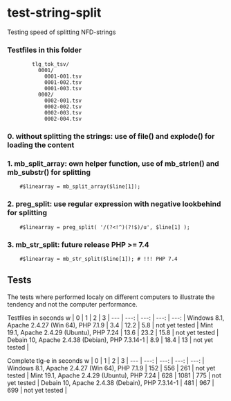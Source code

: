 # test-string-split
Testing speed of splitting NFD-strings

### Testfiles in this folder
````        
        tlg_tok_tsv/
          0001/
            0001-001.tsv
            0001-002.tsv
            0001-003.tsv
          0002/
            0002-001.tsv
            0002-002.tsv 
            0002-003.tsv
            0002-004.tsv 
  ````   
### 0. without splitting the strings: use of file() and explode() for loading the content

### 1. mb_split_array: own helper function, use of mb_strlen() and mb_substr() for splitting
    
        #$linearray = mb_split_array($line[1]);   

### 2. preg_split: use regular expression with negative lookbehind for splitting  

        #$linearray = preg_split( '/(?<!^)(?!$)/u', $line[1] );
        
### 3. mb_str_split: future release PHP >= 7.4 

        #$linearray = mb_str_split($line[1]); # !!! PHP 7.4     
        

## Tests
The tests where performed localy on different computers to illustrate the tendency and not the computer performance.

Testfiles in seconds
w | 0 | 1 | 2 | 3 |
--- | ---: | ---: | ---: | ---: |
Windows 8.1, Apache 2.4.27 (Win 64), PHP 7.1.9 | 3.4 | 12.2 | 5.8 | not yet tested |
Mint 19.1, Apache 2.4.29 (Ubuntu), PHP 7.24 | 13.6 | 23.2 | 15.8 | not yet tested |
Debain 10, Apache 2.4.38 (Debian), PHP 7.3.14-1 | 8.9 | 18.4 | 13 | not yet tested |


Complete tlg-e in seconds
w | 0 | 1 | 2 | 3 |
--- | ---: | ---: | ---: | ---: |
Windows 8.1, Apache 2.4.27 (Win 64), PHP 7.1.9 | 152 | 556 | 261 | not yet tested |
Mint 19.1, Apache 2.4.29 (Ubuntu), PHP 7.24 | 628 | 1081 | 775 | not yet tested |
Debain 10, Apache 2.4.38 (Debain), PHP 7.3.14-1 | 481 | 967 | 699 | not yet tested |

